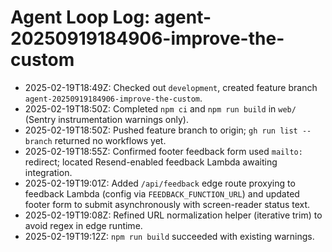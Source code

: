 # Agent Loop Log: agent-20250919184906-improve-the-custom
- 2025-02-19T18:49Z: Checked out `development`, created feature branch `agent-20250919184906-improve-the-custom`.
- 2025-02-19T18:50Z: Completed `npm ci` and `npm run build` in `web/` (Sentry instrumentation warnings only).
- 2025-02-19T18:50Z: Pushed feature branch to origin; `gh run list --branch` returned no workflows yet.
- 2025-02-19T18:55Z: Confirmed footer feedback form used `mailto:` redirect; located Resend-enabled feedback Lambda awaiting integration.
- 2025-02-19T19:01Z: Added `/api/feedback` edge route proxying to feedback Lambda (config via `FEEDBACK_FUNCTION_URL`) and updated footer form to submit asynchronously with screen-reader status text.
- 2025-02-19T19:08Z: Refined URL normalization helper (iterative trim) to avoid regex in edge runtime.
- 2025-02-19T19:12Z: `npm run build` succeeded with existing warnings.
